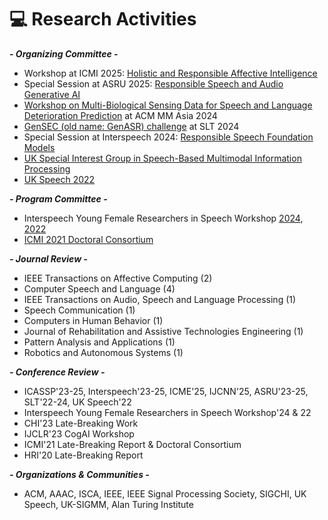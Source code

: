 # 💻 Research Activities
***- Organizing Committee -***
- Workshop at ICMI 2025: [Holistic and Responsible Affective Intelligence](https://sites.google.com/view/hariworkshop)
- Special Session at ASRU 2025: [Responsible Speech and Audio Generative AI](https://codecfake.github.io/RespSA-GenAI/)
- [Workshop on Multi-Biological Sensing Data for Speech and Language Deterioration Prediction](https://sites.google.com/view/spandldeteriorate) at ACM MM Asia 2024
- [GenSEC (old name: GenASR) challenge](https://sites.google.com/view/gensec-challenge) at SLT 2024
- Special Session at Interspeech 2024: [Responsible Speech Foundation Models](https://sites.google.com/view/responsiblespeech/)
- [UK Special Interest Group in Speech-Based Multimodal Information Processing](https://sites.google.com/view/uk-sigmm)
- [UK Speech 2022](https://conferences.inf.ed.ac.uk/ukspeech2022/)

***- Program Committee -***
- Interspeech Young Female Researchers in Speech Workshop [2024](https://sites.google.com/view/yfrsw-2024/), [2022](https://sites.google.com/view/yfrsw-2022/)
- [ICMI 2021 Doctoral Consortium](https://icmi.acm.org/2021/index.php?id=cfdc)

***- Journal Review -***
- IEEE Transactions on Affective Computing (2)
- Computer Speech and Language (4)
- IEEE Transactions on Audio, Speech and Language Processing (1)
- Speech Communication (1)
- Computers in Human Behavior (1)
- Journal of Rehabilitation and Assistive Technologies Engineering (1)
- Pattern Analysis and Applications (1)
- Robotics and Autonomous Systems (1)

***- Conference Review -***
- ICASSP'23-25, Interspeech'23-25, ICME'25, IJCNN'25, ASRU'23-25, SLT'22-24, UK Speech'22
- Interspeech Young Female Researchers in Speech Workshop'24 & 22
- CHI'23 Late-Breaking Work
- IJCLR'23 CogAI Workshop
- ICMI'21 Late-Breaking Report & Doctoral Consortium
- HRI'20 Late-Breaking Report

***- Organizations & Communities -***
- ACM, AAAC, ISCA, IEEE, IEEE Signal Processing Society, SIGCHI, UK Speech, UK-SIGMM, Alan Turing Institute
